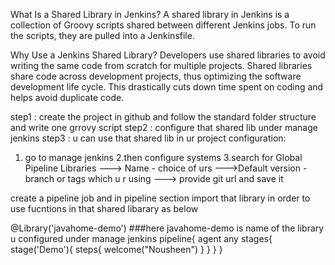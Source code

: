 What Is a Shared Library in Jenkins?
A shared library in Jenkins is a collection of Groovy scripts shared between different Jenkins jobs. To run the scripts, they are pulled into a Jenkinsfile.

Why Use a Jenkins Shared Library? 
 Developers use shared libraries to avoid writing the same code from scratch for multiple projects. Shared libraries share code across development projects,
thus optimizing the software development life cycle. This drastically cuts down time spent on coding and helps avoid duplicate code.

step1 : create the project in github and follow the standard folder structure and write one grrovy script
step2 : configure that shared lib under manage jenkins
step3 : u can use that shared lib in ur project
configuration:
1. go to manage jenkins
2.then configure systems
3.search for Global Pipeline Libraries
---> Name - choice of urs
--->Default version - branch or tags which u r using
---> provide git url and save it

create a pipeline job and in pipeline section 
import that library in order to use fucntions in that shared libarary as below

@Library('javahome-demo')     ###here javahome-demo is name of the library u configured under manage jenkins
pipeline{
    agent any
    stages{
        stage('Demo'){
            steps{
                welcome("Nousheen")
            }
        }
    }
}


